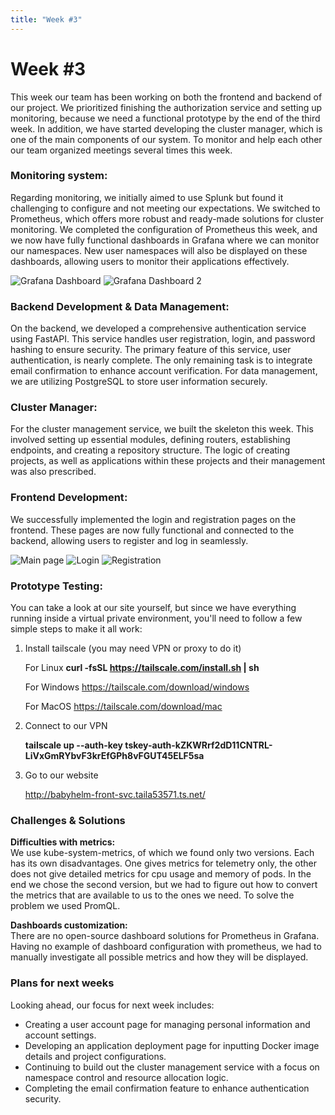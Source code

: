 ```yaml
---
title: "Week #3"
---
```


# **Week #3**

This week our team has been working on both the frontend and backend of our project. We prioritized finishing the authorization service and setting up monitoring, because we need a functional prototype by the end of the third week. In addition, we have started developing the cluster manager, which is one of the main components of our system. To monitor and help each other our team organized meetings several times this week.

### **Monitoring system**:

Regarding monitoring, we initially aimed to use Splunk but found it challenging to configure and not meeting our expectations. We switched to Prometheus, which offers more robust and ready-made solutions for cluster monitoring. We completed the configuration of Prometheus this week, and we now have fully functional dashboards in Grafana where we can monitor our namespaces. New user namespaces will also be displayed on these dashboards, allowing users to monitor their applications effectively.

![Grafana Dashboard](/2024/startup_studio/grafana_dashboard1.png)
![Grafana Dashboard 2](/2024/startup_studio/grafana_dashboard2.png)

### **Backend Development & Data Management**:

On the backend, we developed a comprehensive authentication service using FastAPI. This service handles user registration, login, and password hashing to ensure security. The primary feature of this service, user authentication, is nearly complete. The only remaining task is to integrate email confirmation to enhance account verification. For data management, we are utilizing PostgreSQL to store user information securely. 

### **Cluster Manager**:

For the cluster management service, we built the skeleton this week. This involved setting up essential modules, defining routers, establishing endpoints, and creating a repository structure. The logic of creating projects, as well as applications within these projects and their management was also prescribed.

### **Frontend Development**:

We successfully implemented the login and registration pages on the frontend. These pages are now fully functional and connected to the backend, allowing users to register and log in seamlessly.

![Main page](/2024/startup_studio/main_page.png)
![Login](/2024/startup_studio/login_page.png)
![Registration](/2024/startup_studio/registration_page.png)

### **Prototype Testing**:

You can take a look at our site yourself, but since we have everything running inside a virtual private environment, you'll need to follow a few simple steps to make it all work:

1) Install tailscale (you may need VPN or proxy to do it)
    
    For Linux **curl -fsSL https://tailscale.com/install.sh | sh**

    For Windows https://tailscale.com/download/windows

    For MacOS https://tailscale.com/download/mac

2) Connect to our VPN

    **tailscale up --auth-key tskey-auth-kZKWRrf2dD11CNTRL-LiVxGmRYbvF3krEfGPh8vFGUT45ELF5sa**

3) Go to our website

    http://babyhelm-front-svc.taila53571.ts.net/ 


### **Challenges & Solutions**

**Difficulties with metrics:**\
We use kube-system-metrics, of which we found only two versions. Each has its own disadvantages. One gives metrics for telemetry only, the other does not give detailed metrics for cpu usage and memory of pods. In the end we chose the second version, but we had to figure out how to convert the metrics that are available to us to the ones we need. To solve the problem we used PromQL.


**Dashboards customization:**\
There are no open-source dashboard solutions for Prometheus in Grafana. Having no example of dashboard configuration with prometheus, we had to manually investigate all possible metrics and how they will be displayed.

### **Plans for next weeks**

Looking ahead, our focus for next week includes:

- Creating a user account page for managing personal information and account settings.
- Developing an application deployment page for inputting Docker image details and project configurations.
- Continuing to build out the cluster management service with a focus on namespace control and resource allocation logic.
- Completing the email confirmation feature to enhance authentication security.